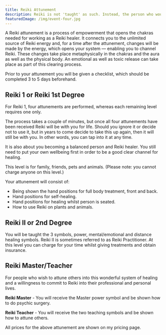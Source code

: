 ```yaml
---
title: Reiki Attunement
description: Reiki is not 'taught' as such. Instead, the person who would like to perform Reiki is given an attunement, which can only be given by a Reiki Master.
featuredImage: /img/event-four.jpg
---
```


A Reiki attunement is a process of empowerment that opens the chakras needed for working as a Reiki healer. It connects you to the unlimited source of Reiki energy and, for a time after the attunement, changes will be made by the energy, which opens your system — enabling you to channel Reiki. These changes take place metaphysically in the chakras and the aura as well as the physical body. An emotional as well as toxic release can take place as part of this clearing process.

Prior to your attunement you will be given a checklist, which should be completed 3 to 5 days beforehand.

## Reiki 1 or Reiki 1st Degree

For Reiki 1, four attunements are performed, whereas each remaining level requires one only.

The process takes a couple of minutes, but once all four attunements have been received Reiki will be with you for life. Should you ignore it or decide not to use it, but in years to come decide to take this up again, then it will still be with you. In other words, you can tap into it at any time.

It is also about you becoming a balanced person and Reiki healer. You still need to put your own wellbeing first in order to be a good clear channel for healing.

This level is for family, friends, pets and animals. (Please note: you cannot charge anyone on this level.)

Your attunement will consist of:

- Being shown the hand positions for full body treatment, front and back.
- Hand positions for self-healing.
- Hand positions for healing whilst person is seated.
- How to use Reiki on plants and animals.

## Reiki II or 2nd Degree

You will be taught the 3 symbols, power, mental/emotional and distance healing symbols. Reiki II is sometimes referred to as Reiki Practitioner. At this level you can charge for your time whilst giving treatments and obtain insurance.

## Reiki Master/Teacher

For people who wish to attune others into this wonderful system of healing and a willingness to commit to Reiki into their professional and personal lives.

**Reiki Master** - You will receive the Master power symbol and be shown how to do psychic surgery.

**Reiki Teacher** - You will receive the two teaching symbols and be shown how to attune others.

All prices for the above attunement are shown on my pricing page.
